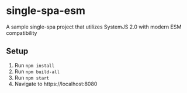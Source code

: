 # single-spa-esm
A sample single-spa project that utilizes SystemJS 2.0 with modern ESM compatibility

## Setup

1. Run `npm install`
2. Run `npm build-all`
3. Run `npm start`
4. Navigate to https://localhost:8080
